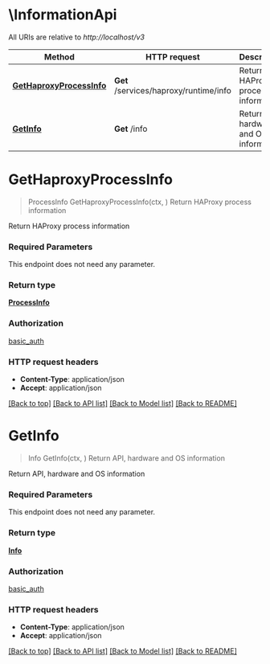 # \InformationApi

All URIs are relative to *http://localhost/v3*

Method | HTTP request | Description
------------- | ------------- | -------------
[**GetHaproxyProcessInfo**](InformationApi.md#GetHaproxyProcessInfo) | **Get** /services/haproxy/runtime/info | Return HAProxy process information
[**GetInfo**](InformationApi.md#GetInfo) | **Get** /info | Return API, hardware and OS information


# **GetHaproxyProcessInfo**
> ProcessInfo GetHaproxyProcessInfo(ctx, )
Return HAProxy process information

Return HAProxy process information

### Required Parameters
This endpoint does not need any parameter.

### Return type

[**ProcessInfo**](process_info.md)

### Authorization

[basic_auth](../README.md#basic_auth)

### HTTP request headers

 - **Content-Type**: application/json
 - **Accept**: application/json

[[Back to top]](#) [[Back to API list]](../README.md#documentation-for-api-endpoints) [[Back to Model list]](../README.md#documentation-for-models) [[Back to README]](../README.md)

# **GetInfo**
> Info GetInfo(ctx, )
Return API, hardware and OS information

Return API, hardware and OS information

### Required Parameters
This endpoint does not need any parameter.

### Return type

[**Info**](info.md)

### Authorization

[basic_auth](../README.md#basic_auth)

### HTTP request headers

 - **Content-Type**: application/json
 - **Accept**: application/json

[[Back to top]](#) [[Back to API list]](../README.md#documentation-for-api-endpoints) [[Back to Model list]](../README.md#documentation-for-models) [[Back to README]](../README.md)

